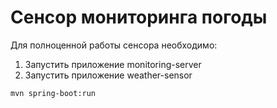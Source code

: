 # Сенсор мониторинга погоды

Для полноценной работы сенсора необходимо:

1. Запустить приложение monitoring-server
2. Запустить приложение weather-sensor

```
mvn spring-boot:run
```